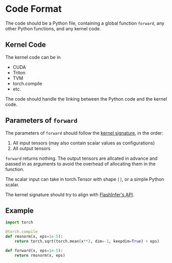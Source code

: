 # Code Format

The code should be a Python file, containing a global function `forward`, any other Python functions,
and any kernel code.

## Kernel Code

The kernel code can be in
* CUDA
* Triton
* TVM
* torch.compile
* etc.

The code should handle the linking between the Python code and the kernel code.

## Parameters of `forward`

The parameters of `forward` should follow the [kernel signature](kernel_signature.md), in the order:
1. All input tensors (may also contain scalar values as configurations)
2. All output tensors

`forward` returns nothing. The output tensors are allcated in advance and passed in as arguments
to avoid the overhead of allocating them in the function.

The scalar input can take in torch.Tensor with shape `[]`, or a simple Python scalar.

The kernel signature should try to align with [FlashInfer's API](https://docs.flashinfer.ai/).

## Example

```python
import torch

@torch.compile
def rmsnorm(x, eps=1e-5):
    return torch.sqrt(torch.mean(x**2, dim=-1, keepdim=True) + eps)

def forward(x, eps=1e-5):
    return rmsnorm(x, eps)
```
